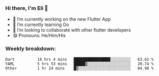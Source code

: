 ### Hi there, I'm Eli 👋
- 🔭 I’m currently working on the new Flutter App
- 🌱 I’m currently learning Go
- 🦄 I’m looking to collaborate with other flutter developers
- 😄 Pronouns: He/Him/His

### Weekly breakdown:
<!--START_SECTION:waka-->

```text
Dart          18 hrs 4 mins   ████████████████░░░░░░░░░   63.62 %
YAML          5 hrs 53 mins   █████▒░░░░░░░░░░░░░░░░░░░   20.74 %
Other         1 hr 24 mins    █▒░░░░░░░░░░░░░░░░░░░░░░░   04.98 %
```

<!--END_SECTION:waka-->
